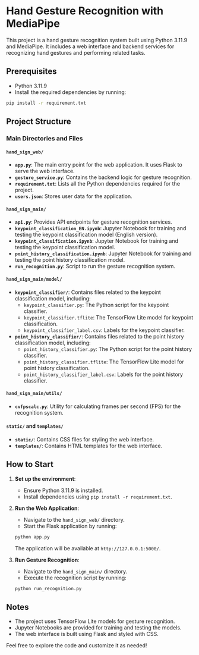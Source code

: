 # Hand Gesture Recognition with MediaPipe

This project is a hand gesture recognition system built using Python 3.11.9 and MediaPipe. It includes a web interface and backend services for recognizing hand gestures and performing related tasks.

## Prerequisites

- Python 3.11.9
- Install the required dependencies by running:

```bash
pip install -r requirement.txt
```

## Project Structure

### Main Directories and Files

#### `hand_sign_web/`

- **`app.py`**: The main entry point for the web application. It uses Flask to serve the web interface.
- **`gesture_service.py`**: Contains the backend logic for gesture recognition.
- **`requirement.txt`**: Lists all the Python dependencies required for the project.
- **`users.json`**: Stores user data for the application.

#### `hand_sign_main/`

- **`api.py`**: Provides API endpoints for gesture recognition services.
- **`keypoint_classification_EN.ipynb`**: Jupyter Notebook for training and testing the keypoint classification model (English version).
- **`keypoint_classification.ipynb`**: Jupyter Notebook for training and testing the keypoint classification model.
- **`point_history_classification.ipynb`**: Jupyter Notebook for training and testing the point history classification model.
- **`run_recognition.py`**: Script to run the gesture recognition system.

#### `hand_sign_main/model/`

- **`keypoint_classifier/`**: Contains files related to the keypoint classification model, including:
  - `keypoint_classifier.py`: The Python script for the keypoint classifier.
  - `keypoint_classifier.tflite`: The TensorFlow Lite model for keypoint classification.
  - `keypoint_classifier_label.csv`: Labels for the keypoint classifier.
- **`point_history_classifier/`**: Contains files related to the point history classification model, including:
  - `point_history_classifier.py`: The Python script for the point history classifier.
  - `point_history_classifier.tflite`: The TensorFlow Lite model for point history classification.
  - `point_history_classifier_label.csv`: Labels for the point history classifier.

#### `hand_sign_main/utils/`

- **`cvfpscalc.py`**: Utility for calculating frames per second (FPS) for the recognition system.

#### `static/` and `templates/`

- **`static/`**: Contains CSS files for styling the web interface.
- **`templates/`**: Contains HTML templates for the web interface.

## How to Start

1. **Set up the environment**:

   - Ensure Python 3.11.9 is installed.
   - Install dependencies using `pip install -r requirement.txt`.

2. **Run the Web Application**:

   - Navigate to the `hand_sign_web/` directory.
   - Start the Flask application by running:

   ```bash
   python app.py
   ```

   The application will be available at `http://127.0.0.1:5000/`.

3. **Run Gesture Recognition**:

   - Navigate to the `hand_sign_main/` directory.
   - Execute the recognition script by running:

   ```bash
   python run_recognition.py
   ```

## Notes

- The project uses TensorFlow Lite models for gesture recognition.
- Jupyter Notebooks are provided for training and testing the models.
- The web interface is built using Flask and styled with CSS.

Feel free to explore the code and customize it as needed!
